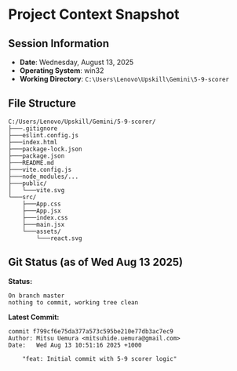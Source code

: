 # Project Context Snapshot

## Session Information

- **Date**: Wednesday, August 13, 2025
- **Operating System**: win32
- **Working Directory**: `C:\Users\Lenovo\Upskill\Gemini\5-9-scorer`

## File Structure

```
C:/Users/Lenovo/Upskill/Gemini/5-9-scorer/
├───.gitignore
├───eslint.config.js
├───index.html
├───package-lock.json
├───package.json
├───README.md
├───vite.config.js
├───node_modules/...
├───public/
│   └───vite.svg
└───src/
    ├───App.css
    ├───App.jsx
    ├───index.css
    ├───main.jsx
    └───assets/
        └───react.svg
```

## Git Status (as of Wed Aug 13 2025)

**Status:**
```
On branch master
nothing to commit, working tree clean
```

**Latest Commit:**
```
commit f799cf6e75da377a573c595be210e77db3ac7ec9
Author: Mitsu Uemura <mitsuhide.uemura@gmail.com>
Date:   Wed Aug 13 10:51:16 2025 +1000

    "feat: Initial commit with 5-9 scorer logic"
```
```